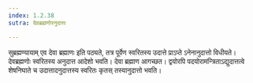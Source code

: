 ```yaml
---
index: 1.2.38
sutra: देवब्रह्मणोरनुदात्तः

---
```

सुब्रह्मण्यायाम् एव देवा ब्रह्माणः इति पठ्यते, तत्र पूर्वेण स्वरितस्य उदात्ते प्राऽप्ते ऽनेनानुदात्तो विधीयते। देवब्रह्मणोः स्वरितस्य अनुदात्त आदेशो भवति। देवा ब्रह्माण आगच्छत। द्वयोरपि पदयोरामन्त्रिताऽद्युदात्तत्वे शेषनिघाते च उदात्तादनुदात्तस्य स्वरितः कृतस् तस्यानुदात्तो भवति।
